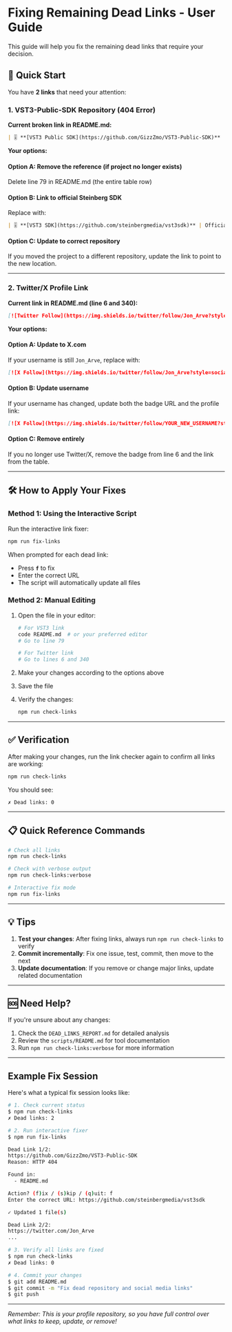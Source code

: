 # Fixing Remaining Dead Links - User Guide

This guide will help you fix the remaining dead links that require your decision.

## 🎯 Quick Start

You have **2 links** that need your attention:

### 1. VST3-Public-SDK Repository (404 Error)

**Current broken link in README.md:**
```markdown
| 🎚️ **[VST3 Public SDK](https://github.com/GizzZmo/VST3-Public-SDK)** | ...
```

**Your options:**

#### Option A: Remove the reference (if project no longer exists)
Delete line 79 in README.md (the entire table row)

#### Option B: Link to official Steinberg SDK
Replace with:
```markdown
| 🎚️ **[VST3 SDK](https://github.com/steinbergmedia/vst3sdk)** | Official Steinberg VST3 SDK | ![C++](https://img.shields.io/badge/C++-00599C?style=flat-square&logo=c%2B%2B&logoColor=white) | ![Stars](https://img.shields.io/github/stars/steinbergmedia/vst3sdk?style=flat-square) |
```

#### Option C: Update to correct repository
If you moved the project to a different repository, update the link to point to the new location.

---

### 2. Twitter/X Profile Link

**Current link in README.md (line 6 and 340):**
```markdown
[![Twitter Follow](https://img.shields.io/twitter/follow/Jon_Arve?style=social)](https://twitter.com/Jon_Arve)
```

**Your options:**

#### Option A: Update to X.com
If your username is still `Jon_Arve`, replace with:
```markdown
[![X Follow](https://img.shields.io/twitter/follow/Jon_Arve?style=social)](https://x.com/Jon_Arve)
```

#### Option B: Update username
If your username has changed, update both the badge URL and the profile link:
```markdown
[![X Follow](https://img.shields.io/twitter/follow/YOUR_NEW_USERNAME?style=social)](https://x.com/YOUR_NEW_USERNAME)
```

#### Option C: Remove entirely
If you no longer use Twitter/X, remove the badge from line 6 and the link from the table.

---

## 🛠️ How to Apply Your Fixes

### Method 1: Using the Interactive Script

Run the interactive link fixer:
```bash
npm run fix-links
```

When prompted for each dead link:
- Press **`f`** to fix
- Enter the correct URL
- The script will automatically update all files

### Method 2: Manual Editing

1. Open the file in your editor:
   ```bash
   # For VST3 link
   code README.md  # or your preferred editor
   # Go to line 79
   
   # For Twitter link
   # Go to lines 6 and 340
   ```

2. Make your changes according to the options above

3. Save the file

4. Verify the changes:
   ```bash
   npm run check-links
   ```

---

## ✅ Verification

After making your changes, run the link checker again to confirm all links are working:

```bash
npm run check-links
```

You should see:
```
✗ Dead links: 0
```

---

## 📋 Quick Reference Commands

```bash
# Check all links
npm run check-links

# Check with verbose output
npm run check-links:verbose

# Interactive fix mode
npm run fix-links
```

---

## 💡 Tips

1. **Test your changes**: After fixing links, always run `npm run check-links` to verify
2. **Commit incrementally**: Fix one issue, test, commit, then move to the next
3. **Update documentation**: If you remove or change major links, update related documentation

---

## 🆘 Need Help?

If you're unsure about any changes:
1. Check the `DEAD_LINKS_REPORT.md` for detailed analysis
2. Review the `scripts/README.md` for tool documentation
3. Run `npm run check-links:verbose` for more information

---

## Example Fix Session

Here's what a typical fix session looks like:

```bash
# 1. Check current status
$ npm run check-links
✗ Dead links: 2

# 2. Run interactive fixer
$ npm run fix-links

Dead Link 1/2:
https://github.com/GizzZmo/VST3-Public-SDK
Reason: HTTP 404

Found in:
  - README.md

Action? (f)ix / (s)kip / (q)uit: f
Enter the correct URL: https://github.com/steinbergmedia/vst3sdk

✓ Updated 1 file(s)

Dead Link 2/2:
https://twitter.com/Jon_Arve
...

# 3. Verify all links are fixed
$ npm run check-links
✗ Dead links: 0

# 4. Commit your changes
$ git add README.md
$ git commit -m "Fix dead repository and social media links"
$ git push
```

---

*Remember: This is your profile repository, so you have full control over what links to keep, update, or remove!*

